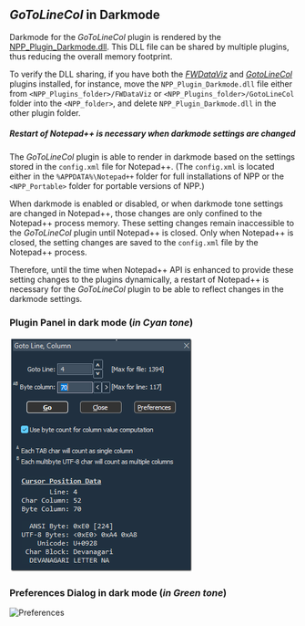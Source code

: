 ## _GoToLineCol_ in Darkmode

Darkmode for the _GoToLineCol_ plugin is rendered by the [NPP_Plugin_Darkmode.dll](https://github.com/shriprem/NPP_Plugin_Darkmode). This DLL file can be shared by multiple plugins, thus reducing the overall memory footprint.

To verify the DLL sharing, if you have both the _[FWDataViz](https://github.com/shriprem/FWDataViz)_ and _[GotoLineCol](https://github.com/shriprem/Goto-Line-Col-NPP-Plugin)_ plugins installed, for instance, move the `NPP_Plugin_Darkmode.dll` file either from `<NPP_Plugins_folder>/FWDataViz` or `<NPP_Plugins_folder>/GotoLineCol` folder into the `<NPP_folder>`, and delete `NPP_Plugin_Darkmode.dll` in the other plugin folder.

##### _Restart of Notepad++ is necessary when darkmode settings are changed_
The _GoToLineCol_ plugin is able to render in darkmode based on the settings stored in the `config.xml` file for Notepad++. (The `config.xml` is located either in the `%APPDATA%\Notepad++` folder for full installations of NPP or the `<NPP_Portable>` folder for portable versions of NPP.)

When darkmode is enabled or disabled, or when darkmode tone settings are changed in Notepad++, those changes are only confined to the Notepad++ process memory. These setting changes remain inaccessible to the _GoToLineCol_ plugin until Notepad++ is closed. Only when Notepad++ is closed, the setting changes are saved to the `config.xml` file by the Notepad++ process.

Therefore, until the time when Notepad++ API is enhanced to provide these setting changes to the plugins dynamically, a restart of Notepad++ is necessary for the _GoToLineCol_ plugin to be able to reflect changes in the darkmode settings.


### Plugin Panel in dark mode (_in Cyan tone_)
![GotoLineCol Panel](https://raw.githubusercontent.com/shriprem/Goto-Line-Col-NPP-Plugin/master/images/PanelBytePos_dm.png)

### Preferences Dialog in dark mode (_in Green tone_)
![Preferences](https://raw.githubusercontent.com/shriprem/Goto-Line-Col-NPP-Plugin/master/images/Preferences_dm.png)


